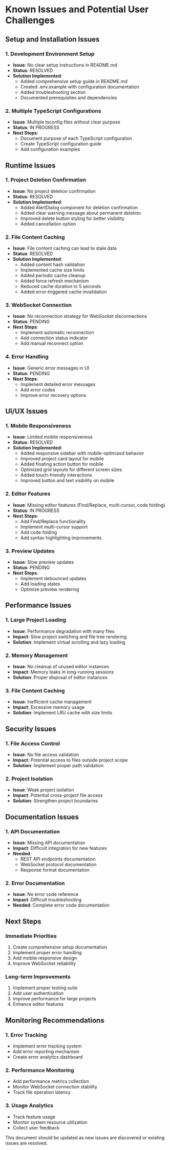# Known Issues and Potential User Challenges

## Setup and Installation Issues

### 1. Development Environment Setup 
- **Issue**: No clear setup instructions in README.md
- **Status**: RESOLVED
- **Solution Implemented**:
  - Added comprehensive setup guide in README.md
  - Created .env.example with configuration documentation
  - Added troubleshooting section
  - Documented prerequisites and dependencies

### 2. Multiple TypeScript Configurations 
- **Issue**: Multiple tsconfig files without clear purpose
- **Status**: IN PROGRESS
- **Next Steps**:
  - Document purpose of each TypeScript configuration
  - Create TypeScript configuration guide
  - Add configuration examples

## Runtime Issues

### 1. Project Deletion Confirmation 
- **Issue**: No project deletion confirmation
- **Status**: RESOLVED
- **Solution Implemented**:
  - Added AlertDialog component for deletion confirmation
  - Added clear warning message about permanent deletion
  - Improved delete button styling for better visibility
  - Added cancellation option

### 2. File Content Caching 
- **Issue**: File content caching can lead to stale data
- **Status**: RESOLVED
- **Solution Implemented**:
  - Added content hash validation
  - Implemented cache size limits
  - Added periodic cache cleanup
  - Added force refresh mechanism
  - Reduced cache duration to 5 seconds
  - Added error-triggered cache invalidation

### 3. WebSocket Connection 
- **Issue**: No reconnection strategy for WebSocket disconnections
- **Status**: PENDING
- **Next Steps**:
  - Implement automatic reconnection
  - Add connection status indicator
  - Add manual reconnect option

### 4. Error Handling 
- **Issue**: Generic error messages in UI
- **Status**: PENDING
- **Next Steps**:
  - Implement detailed error messages
  - Add error codes
  - Improve error recovery options

## UI/UX Issues

### 1. Mobile Responsiveness 
- **Issue**: Limited mobile responsiveness
- **Status**: RESOLVED
- **Solution Implemented**:
  - Added responsive sidebar with mobile-optimized behavior
  - Improved project card layout for mobile
  - Added floating action button for mobile
  - Optimized grid layouts for different screen sizes
  - Added touch-friendly interactions
  - Improved button and text visibility on mobile

### 2. Editor Features 
- **Issue**: Missing editor features (Find/Replace, multi-cursor, code folding)
- **Status**: IN PROGRESS
- **Next Steps**:
  - Add Find/Replace functionality
  - Implement multi-cursor support
  - Add code folding
  - Add syntax highlighting improvements

### 3. Preview Updates 
- **Issue**: Slow preview updates
- **Status**: PENDING
- **Next Steps**:
  - Implement debounced updates
  - Add loading states
  - Optimize preview rendering

## Performance Issues

### 1. Large Project Loading
- **Issue**: Performance degradation with many files
- **Impact**: Slow project switching and file tree rendering
- **Solution**: Implement virtual scrolling and lazy loading

### 2. Memory Management
- **Issue**: No cleanup of unused editor instances
- **Impact**: Memory leaks in long-running sessions
- **Solution**: Proper disposal of editor instances

### 3. File Content Caching
- **Issue**: Inefficient cache management
- **Impact**: Excessive memory usage
- **Solution**: Implement LRU cache with size limits

## Security Issues

### 1. File Access Control
- **Issue**: No file access validation
- **Impact**: Potential access to files outside project scope
- **Solution**: Implement proper path validation

### 2. Project Isolation
- **Issue**: Weak project isolation
- **Impact**: Potential cross-project file access
- **Solution**: Strengthen project boundaries

## Documentation Issues

### 1. API Documentation
- **Issue**: Missing API documentation
- **Impact**: Difficult integration for new features
- **Needed**:
  - REST API endpoints documentation
  - WebSocket protocol documentation
  - Response format documentation

### 2. Error Documentation
- **Issue**: No error code reference
- **Impact**: Difficult troubleshooting
- **Needed**: Complete error code documentation

## Next Steps

### Immediate Priorities
1. Create comprehensive setup documentation
2. Implement proper error handling
3. Add mobile responsive design
4. Improve WebSocket reliability

### Long-term Improvements
1. Implement proper testing suite
2. Add user authentication
3. Improve performance for large projects
4. Enhance editor features

## Monitoring Recommendations

### 1. Error Tracking
- Implement error tracking system
- Add error reporting mechanism
- Create error analytics dashboard

### 2. Performance Monitoring
- Add performance metrics collection
- Monitor WebSocket connection stability
- Track file operation latency

### 3. Usage Analytics
- Track feature usage
- Monitor system resource utilization
- Collect user feedback

This document should be updated as new issues are discovered or existing issues are resolved.
